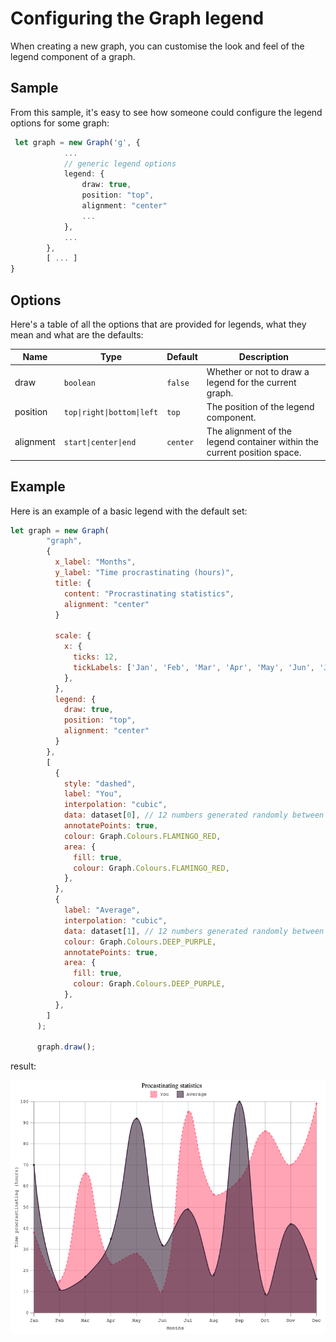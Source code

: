 # Configuring the Graph legend

When creating a new graph, you can customise the look and feel of the legend component of a graph.

## Sample

From this sample, it's easy to see how someone could configure the legend options for some graph:

```ts
 let graph = new Graph('g', {
            ...
            // generic legend options
            legend: {
                draw: true,
                position: "top",
                alignment: "center"
                ...
            },
            ...
        },
        [ ... ]
}

```

## Options

Here's a table of all the options that are provided for legends, what they mean and what are the defaults:

| Name      | Type                       | Default  | Description                                                              |
|-----------|----------------------------|----------|--------------------------------------------------------------------------|
| draw      | `boolean`                  | `false`  | Whether or not to draw a legend for the current graph.                   |
| position  | `top\|right\|bottom\|left` | `top`    | The position of the legend component.                                    |
| alignment | `start\|center\|end`       | `center` | The alignment of the legend container within the current position space. |


## Example

Here is an example of a basic legend with the default set:

```javascript
let graph = new Graph(
        "graph",
        {
          x_label: "Months",
          y_label: "Time procrastinating (hours)",
          title: {
            content: "Procrastinating statistics",
            alignment: "center"
          }

          scale: {
            x: {
              ticks: 12,
              tickLabels: ['Jan', 'Feb', 'Mar', 'Apr', 'May', 'Jun', 'Jul', 'Aug', 'Sep', 'Oct', 'Nov', 'Dec'],
            },
          },
          legend: {
            draw: true,
            position: "top",
            alignment: "center"
          }
        },
        [
          {
            style: "dashed",
            label: "You",
            interpolation: "cubic",
            data: dataset[0], // 12 numbers generated randomly between 0-100
            annotatePoints: true,
            colour: Graph.Colours.FLAMINGO_RED,
            area: {
              fill: true,
              colour: Graph.Colours.FLAMINGO_RED,
            },
          },
          {
            label: "Average",
            interpolation: "cubic",
            data: dataset[1], // 12 numbers generated randomly between 0-100
            colour: Graph.Colours.DEEP_PURPLE,
            annotatePoints: true,
            area: {
              fill: true,
              colour: Graph.Colours.DEEP_PURPLE,
            },
          },
        ]
      );

      graph.draw();
```


result:

![chart_with_legend](../img/legend/default.png)
